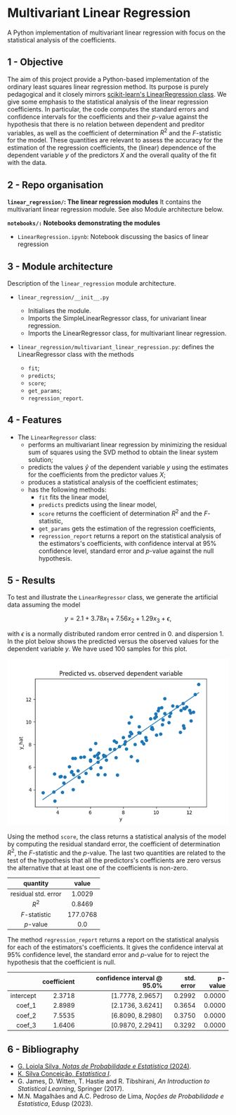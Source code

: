 # Multivariant Linear Regression
A Python implementation of multivariant linear regression with focus on the statistical analysis of the coefficients.

## 1 - Objective

The aim of this project provide a Python-based implementation of the ordinary least squares linear regression method. Its purpose is purely pedagogical and it closely mirrors [scikit-learn's LinearRegression class](https://scikit-learn.org/stable/modules/generated/sklearn.linear_model.LinearRegression.html). We give some emphasis to the statistical analysis of the linear regression coefficients. In particular, the code computes the standard errors and confidence intervals for the coefficients and their $p$-value against the hypothesis that there is no relation between dependent and preditor variables, as well as the coefficient of determination $R^2$ and the $F$-statistic for the model. These quantities are relevant to assess the accuracy for the estimation of the regression coefficients, the (linear) dependence of the dependent variable $y$ of the predictors $X$ and the overall quality of the fit with the data.

## 2 - Repo organisation

**`linear_regression/`: The linear regression modules**
It contains the multivariant linear regression module. See also Module architecture below.

**`notebooks/:` Notebooks demonstrating the modules**
- `LinearRegression.ipynb`: Notebook discussing the basics of linear regression 


## 3 - Module architecture

Description of the `linear_regression` module architecture.

- `linear_regression/__init__.py`
  - Initialises the module.
  - Imports the SimpleLinearRegressor class, for univariant linear regression.
  - Imports the LinearRegressor class, for multivariant linear regression.

- `linear_regression/multivariant_linear_regression.py`: defines the LinearRegressor class with the methods
  - `fit`;
  - `predicts`; 
  - `score`;
  - `get_params`;
  - `regression_report`.

## 4 - Features

- The `LinearRegressor` class:
  - performs an multivariant linear regression by minimizing the residual sum of squares using the SVD method to obtain the linear system solution;
  - predicts the values $\hat{y}$ of the dependent variable $y$ using the estimates for the coefficients from the predictor values $X$;
  - produces a statistical analysis of the coefficient estimates;
  - has the following methods:
    - `fit` fits the linear model,
    - `predicts` predicts using the linear model,
    - `score` returns the coefficient of determination $R^2$ and the $F$-statistic,
    - `get_params` gets the estimation of the regression coefficients,
    - `regression_report` returns a report on the statistical analysis of the estimators's coefficients, with confidence interval at 95% confidence level, standard error and $p$-value against the null hypothesis.

## 5 - Results

To test and illustrate the `LinearRegressor` class, we generate the artificial data assuming the model 
```math
y = 2.1 + 3.78 x_1 + 7.56 x_2 + 1.29 x_3 + \epsilon,
```
with $\epsilon$ is a normally distributed random error centred in 0. and dispersion 1. In the plot below shows the predicted versus the observed values for the dependent variable $y$. We have used 100 samples for this plot.

![plot](https://github.com/wcclima/multivariant-linear-regression/blob/main/y_hat_vs_y.png)

Using the method `score`, the class returns a statistical analysis of the model by computing the residual standard error, the coefficient of determination $R^2$, the $F$-statistic and the $p$-value. The last two quantities are related to the test of the hypothesis that all the predictors's coefficients are zero versus the alternative that at least one of the coefficients is non-zero.

|       quantity      |  value   |
|:-------------------:|:--------:|
| residual std. error |  1.0029  |
|        $R^2$        |  0.8469  |
|    $F$-statistic    | 177.0768 |
|      $p$-value      |   0.0    |

The method `regression_report` returns a report on the statistical analysis for each of the estimators's coefficients. It gives the confidence interval at 95% confidence level, the standard error and $p$-value for to reject the hypothesis that the coefficient is null.

|           | coefficient | confidence interval @ 95.0% | std. error | p-value |
|----------:|------------:|----------------------------:|-----------:|--------:|
| intercept |    2.3718   |       [1.7778, 2.9657]      |   0.2992   |  0.0000 |
|   coef_1  |    2.8989   |       [2.1736, 3.6241]      |   0.3654   |  0.0000 |
|   coef_2  |    7.5535   |       [6.8090, 8.2980]      |   0.3750   |  0.0000 |
|   coef_3  |    1.6406   |       [0.9870, 2.2941]      |   0.3292   |  0.0000 |


## 6 - Bibliography

- [G. Loiola Silva, *Notas de Probabilidade e Estatística* (2024)](https://www.math.tecnico.ulisboa.pt/~gsilva/PE_slides-print.pdf).
- [K. Silva Conceição, *Estatística I*](https://sites.icmc.usp.br/frasson/Estat/material/Estatistica-I-Katiane.pdf).
- G. James, D. Witten, T. Hastie and R. Tibshirani, *An Introduction to Statistical Learning*, Springer (2017).
- M.N. Magalhães and A.C. Pedroso de Lima, *Noções de Probabilidade e Estatística*, Edusp (2023).
